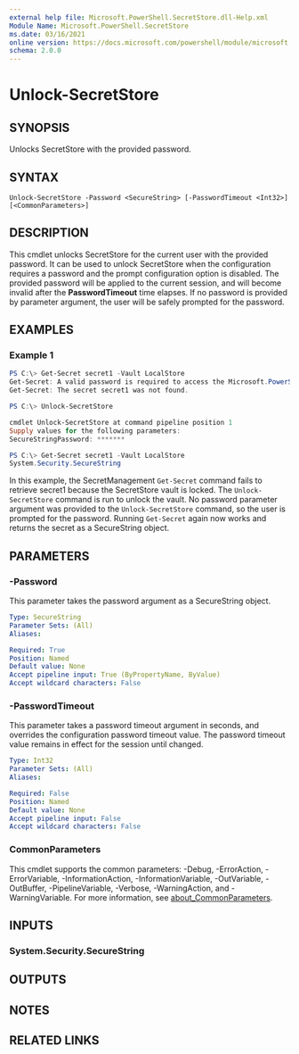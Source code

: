 ```yaml
---
external help file: Microsoft.PowerShell.SecretStore.dll-Help.xml
Module Name: Microsoft.PowerShell.SecretStore
ms.date: 03/16/2021
online version: https://docs.microsoft.com/powershell/module/microsoft.powershell.secretstore/unlock-secretstore?view=ps-modules&wt.mc_id=ps-gethelp
schema: 2.0.0
---
```


# Unlock-SecretStore

## SYNOPSIS
Unlocks SecretStore with the provided password.

## SYNTAX

```
Unlock-SecretStore -Password <SecureString> [-PasswordTimeout <Int32>] [<CommonParameters>]
```

## DESCRIPTION

This cmdlet unlocks SecretStore for the current user with the provided password. It can be used to
unlock SecretStore when the configuration requires a password and the prompt configuration option is
disabled. The provided password will be applied to the current session, and will become invalid
after the **PasswordTimeout** time elapses. If no password is provided by parameter argument, the
user will be safely prompted for the password.

## EXAMPLES

### Example 1

```powershell
PS C:\> Get-Secret secret1 -Vault LocalStore
Get-Secret: A valid password is required to access the Microsoft.PowerShell.SecretStore vault.
Get-Secret: The secret secret1 was not found.

PS C:\> Unlock-SecretStore

cmdlet Unlock-SecretStore at command pipeline position 1
Supply values for the following parameters:
SecureStringPassword: *******

PS C:\> Get-Secret secret1 -Vault LocalStore
System.Security.SecureString
```

In this example, the SecretManagement `Get-Secret` command fails to retrieve secret1 because the
SecretStore vault is locked. The `Unlock-SecretStore` command is run to unlock the vault. No
password parameter argument was provided to the `Unlock-SecretStore` command, so the user is
prompted for the password. Running `Get-Secret` again now works and returns the secret as a
SecureString object.

## PARAMETERS

### -Password
This parameter takes the password argument as a SecureString object.

```yaml
Type: SecureString
Parameter Sets: (All)
Aliases:

Required: True
Position: Named
Default value: None
Accept pipeline input: True (ByPropertyName, ByValue)
Accept wildcard characters: False
```

### -PasswordTimeout

This parameter takes a password timeout argument in seconds, and overrides the configuration
password timeout value. The password timeout value remains in effect for the session until changed.

```yaml
Type: Int32
Parameter Sets: (All)
Aliases:

Required: False
Position: Named
Default value: None
Accept pipeline input: False
Accept wildcard characters: False
```

### CommonParameters

This cmdlet supports the common parameters: -Debug, -ErrorAction, -ErrorVariable,
-InformationAction, -InformationVariable, -OutVariable, -OutBuffer, -PipelineVariable, -Verbose,
-WarningAction, and -WarningVariable. For more information, see
[about_CommonParameters](http://go.microsoft.com/fwlink/?LinkID=113216).

## INPUTS

### System.Security.SecureString

## OUTPUTS

## NOTES

## RELATED LINKS
